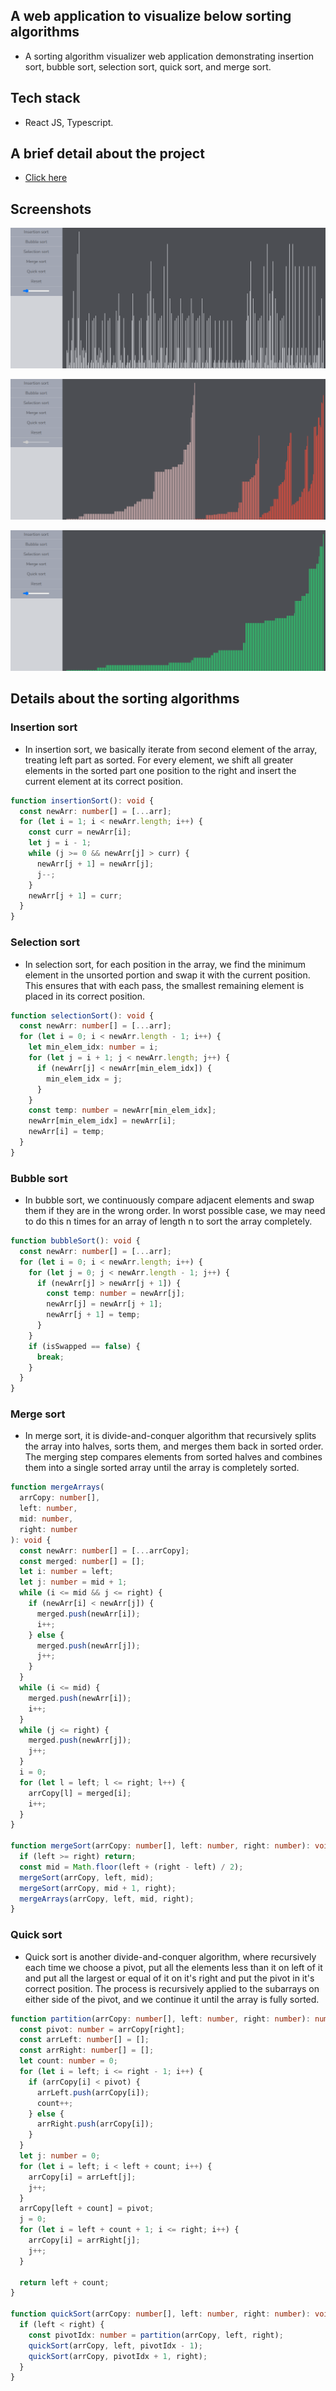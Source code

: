 ## A web application to visualize below sorting algorithms

- A sorting algorithm visualizer web application demonstrating insertion sort, bubble sort, selection sort, quick sort, and merge sort.

## Tech stack

- React JS, Typescript.

## A brief detail about the project

- [Click here](https://www.linkedin.com/feed/update/urn:li:activity:7323577662751309824/)

## Screenshots

![Alt text](/screenshots/sorting-visualizer-1.png)

![Alt text](/screenshots/sorting-visualizer-2.png)

![Alt text](/screenshots/sorting-visualizer-3.png)

## Details about the sorting algorithms

### Insertion sort

- In insertion sort, we basically iterate from second element of the array, treating left part as sorted. For every element, we shift all greater elements in the sorted part one position to the right and insert the current element at its correct position.

```ts
function insertionSort(): void {
  const newArr: number[] = [...arr];
  for (let i = 1; i < newArr.length; i++) {
    const curr = newArr[i];
    let j = i - 1;
    while (j >= 0 && newArr[j] > curr) {
      newArr[j + 1] = newArr[j];
      j--;
    }
    newArr[j + 1] = curr;
  }
}
```

### Selection sort

- In selection sort, for each position in the array, we find the minimum element in the unsorted portion and swap it with the current position. This ensures that with each pass, the smallest remaining element is placed in its correct position.

```ts
function selectionSort(): void {
  const newArr: number[] = [...arr];
  for (let i = 0; i < newArr.length - 1; i++) {
    let min_elem_idx: number = i;
    for (let j = i + 1; j < newArr.length; j++) {
      if (newArr[j] < newArr[min_elem_idx]) {
        min_elem_idx = j;
      }
    }
    const temp: number = newArr[min_elem_idx];
    newArr[min_elem_idx] = newArr[i];
    newArr[i] = temp;
  }
}
```

### Bubble sort

- In bubble sort, we continuously compare adjacent elements and swap them if they are in the wrong order. In worst possible case, we may need to do this n times for an array of length n to sort the array completely.

```ts
function bubbleSort(): void {
  const newArr: number[] = [...arr];
  for (let i = 0; i < newArr.length; i++) {
    for (let j = 0; j < newArr.length - 1; j++) {
      if (newArr[j] > newArr[j + 1]) {
        const temp: number = newArr[j];
        newArr[j] = newArr[j + 1];
        newArr[j + 1] = temp;
      }
    }
    if (isSwapped == false) {
      break;
    }
  }
}
```

### Merge sort

- In merge sort, it is divide-and-conquer algorithm that recursively splits the array into halves, sorts them, and merges them back in sorted order. The merging step compares elements from sorted halves and combines them into a single sorted array until the array is completely sorted.

```ts
function mergeArrays(
  arrCopy: number[],
  left: number,
  mid: number,
  right: number
): void {
  const newArr: number[] = [...arrCopy];
  const merged: number[] = [];
  let i: number = left;
  let j: number = mid + 1;
  while (i <= mid && j <= right) {
    if (newArr[i] < newArr[j]) {
      merged.push(newArr[i]);
      i++;
    } else {
      merged.push(newArr[j]);
      j++;
    }
  }
  while (i <= mid) {
    merged.push(newArr[i]);
    i++;
  }
  while (j <= right) {
    merged.push(newArr[j]);
    j++;
  }
  i = 0;
  for (let l = left; l <= right; l++) {
    arrCopy[l] = merged[i];
    i++;
  }
}

function mergeSort(arrCopy: number[], left: number, right: number): void {
  if (left >= right) return;
  const mid = Math.floor(left + (right - left) / 2);
  mergeSort(arrCopy, left, mid);
  mergeSort(arrCopy, mid + 1, right);
  mergeArrays(arrCopy, left, mid, right);
}
```

### Quick sort

- Quick sort is another divide-and-conquer algorithm, where recursively each time we choose a pivot, put all the elements less than it on left of it and put all the largest or equal of it on it's right and put the pivot in it's correct position. The process is recursively applied to the subarrays on either side of the pivot, and we continue it until the array is fully sorted.

```ts
function partition(arrCopy: number[], left: number, right: number): number {
  const pivot: number = arrCopy[right];
  const arrLeft: number[] = [];
  const arrRight: number[] = [];
  let count: number = 0;
  for (let i = left; i <= right - 1; i++) {
    if (arrCopy[i] < pivot) {
      arrLeft.push(arrCopy[i]);
      count++;
    } else {
      arrRight.push(arrCopy[i]);
    }
  }
  let j: number = 0;
  for (let i = left; i < left + count; i++) {
    arrCopy[i] = arrLeft[j];
    j++;
  }
  arrCopy[left + count] = pivot;
  j = 0;
  for (let i = left + count + 1; i <= right; i++) {
    arrCopy[i] = arrRight[j];
    j++;
  }

  return left + count;
}

function quickSort(arrCopy: number[], left: number, right: number): void {
  if (left < right) {
    const pivotIdx: number = partition(arrCopy, left, right);
    quickSort(arrCopy, left, pivotIdx - 1);
    quickSort(arrCopy, pivotIdx + 1, right);
  }
}
```

